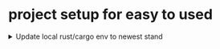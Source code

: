# project setup for easy to used

<details>

<summary>Update local rust/cargo env to newest stand</summary>

## update rust of latest stable version

```bash
rustup update
```

### update all rust extension

#### install cargo-update

```bash
cargo install cargo-update
```

#### Self-update of cargo-update

- cargo-update will update itself seamlessly on Linux and Windows.

```bash
cargo update
```

#### update all extension

```bash
cargo install update -- -a
```

- error: there is nothing to install in `update v0.0.0`, because it has no binaries
Where there is nothing, nothing can be updated

### check all necessary plugins installed

```bash
ls -la  ~/.cargo/bin/
```

### check cargo-edit

#### check is already installed and with which version

```bash
cargo install --list |grep cargo-edit
```

#### install cargo install /w command cargo add

```bash
cargo install cargo-edit
```

#### update any/all packages of akt project

```bash
cargo update
```

## rust switch from stable to nightly and back [found here](https://stackoverflow.com/questions/58226545/how-to-switch-between-rust-toolchains)

### find out which version is on start

```bash
rustc --version
```

### switch to nightly

```bash
rustup override set nightly
```

### switch to stable

```bash
rustup override set stable
```

</details>
